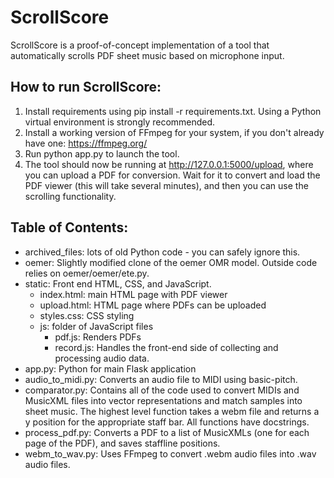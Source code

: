 # ScrollScore
ScrollScore is a proof-of-concept implementation of a tool that automatically scrolls PDF sheet music based on microphone input.

## How to run ScrollScore:
1. Install requirements using pip install -r requirements.txt. Using a Python virtual environment is strongly recommended.
2. Install a working version of FFmpeg for your system, if you don't already have one: https://ffmpeg.org/
3. Run python app.py to launch the tool.
4. The tool should now be running at http://127.0.0.1:5000/upload, where you can upload a PDF for conversion. Wait for it to convert and load the PDF viewer (this will take several minutes), and then you can use the scrolling functionality.

## Table of Contents:
- archived_files: lots of old Python code - you can safely ignore this.
- oemer: Slightly modified clone of the oemer OMR model. Outside code relies on oemer/oemer/ete.py.
- static: Front end HTML, CSS, and JavaScript.
    - index.html: main HTML page with PDF viewer
    - upload.html: HTML page where PDFs can be uploaded
    - styles.css: CSS styling
    - js: folder of JavaScript files
        - pdf.js: Renders PDFs
        - record.js: Handles the front-end side of collecting and processing audio data.
- app.py: Python for main Flask application
- audio_to_midi.py: Converts an audio file to MIDI using basic-pitch.
- comparator.py: Contains all of the code used to convert MIDIs and MusicXML files into vector representations and match samples into sheet music. The highest level function takes a webm file
and returns a y position for the appropriate staff bar. All functions have docstrings.
- process_pdf.py: Converts a PDF to a list of MusicXMLs (one for each page of the PDF), and saves staffline positions.
- webm_to_wav.py: Uses FFmpeg to convert .webm audio files into .wav audio files.
